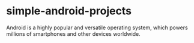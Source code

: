 # simple-android-projects
Android is a highly popular and versatile operating system, which powers millions of smartphones and other devices worldwide. 
